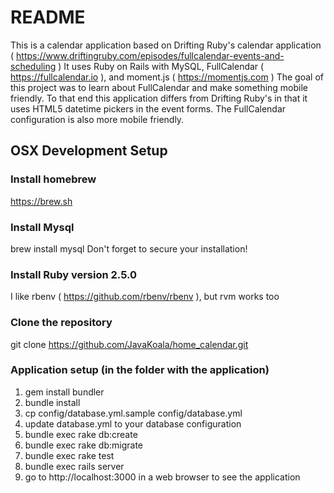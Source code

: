# README

This is a calendar application based on Drifting Ruby's calendar application ( https://www.driftingruby.com/episodes/fullcalendar-events-and-scheduling )
It uses Ruby on Rails with MySQL, FullCalendar ( https://fullcalendar.io ), and moment.js ( https://momentjs.com )
The goal of this project was to learn about FullCalendar and make something mobile friendly.
To that end this application differs from Drifting Ruby's in that it uses HTML5 datetime pickers in the event forms.
The FullCalendar configuration is also more mobile friendly.

## OSX Development Setup

### Install homebrew

https://brew.sh

### Install Mysql

brew install mysql
Don't forget to secure your installation!

### Install Ruby version 2.5.0

I like rbenv ( https://github.com/rbenv/rbenv ), but rvm works too

### Clone the repository

git clone https://github.com/JavaKoala/home_calendar.git

### Application setup (in the folder with the application)

1. gem install bundler
2. bundle install
3. cp config/database.yml.sample config/database.yml
4. update database.yml to your database configuration
5. bundle exec rake db:create
6. bundle exec rake db:migrate
7. bundle exec rake test
8. bundle exec rails server
9. go to http://localhost:3000 in a web browser to see the application

